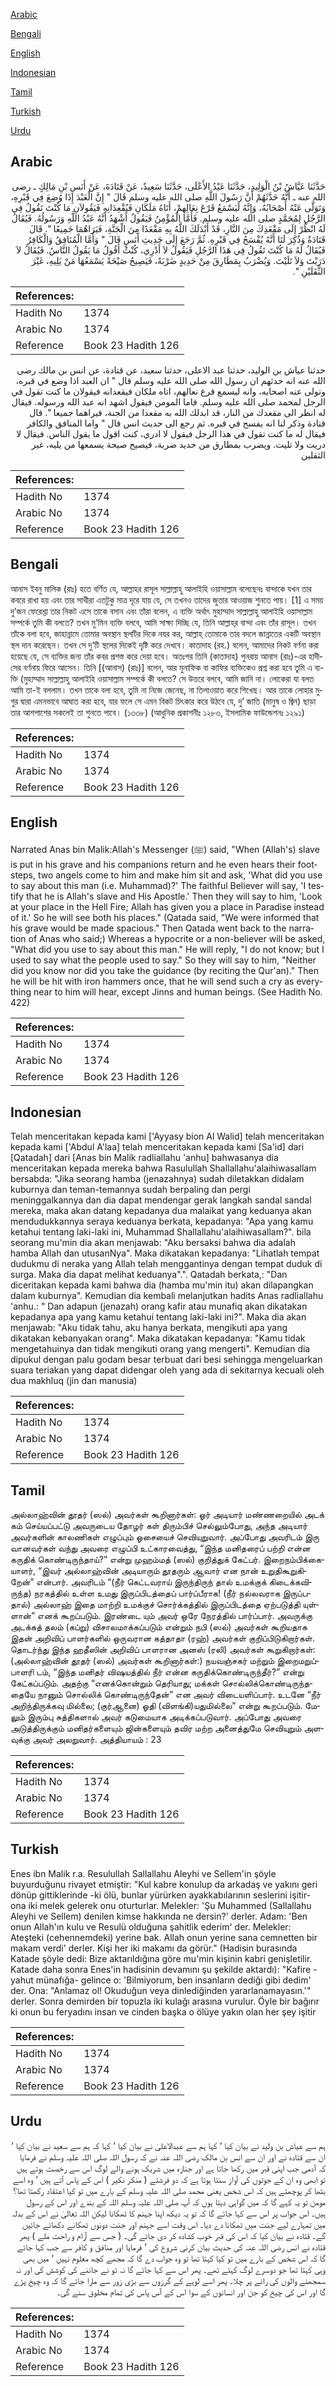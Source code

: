 [Arabic](#arabic)

[Bengali](#bengali)

[English](#english)

[Indonesian](#indonesian)

[Tamil](#tamil)

[Turkish](#turkish)

[Urdu](#urdu)

## Arabic


<div dir="rtl" lang="ar" style={{fontSize:'larger',backgroundColor:'#f8f9fa',padding:20}}>
حَدَّثَنَا عَيَّاشُ بْنُ الْوَلِيدِ، حَدَّثَنَا عَبْدُ الأَعْلَى، حَدَّثَنَا سَعِيدٌ، عَنْ قَتَادَةَ، عَنْ أَنَسِ بْنِ مَالِكٍ ـ رضى الله عنه ـ أَنَّهُ حَدَّثَهُمْ أَنَّ رَسُولَ اللَّهِ صلى الله عليه وسلم قَالَ ‏"‏ إِنَّ الْعَبْدَ إِذَا وُضِعَ فِي قَبْرِهِ، وَتَوَلَّى عَنْهُ أَصْحَابُهُ، وَإِنَّهُ لَيَسْمَعُ قَرْعَ نِعَالِهِمْ، أَتَاهُ مَلَكَانِ فَيُقْعِدَانِهِ فَيَقُولاَنِ مَا كُنْتَ تَقُولُ فِي الرَّجُلِ لِمُحَمَّدٍ صلى الله عليه وسلم‏.‏ فَأَمَّا الْمُؤْمِنُ فَيَقُولُ أَشْهَدُ أَنَّهُ عَبْدُ اللَّهِ وَرَسُولُهُ‏.‏ فَيُقَالُ لَهُ انْظُرْ إِلَى مَقْعَدِكَ مِنَ النَّارِ، قَدْ أَبْدَلَكَ اللَّهُ بِهِ مَقْعَدًا مِنَ الْجَنَّةِ، فَيَرَاهُمَا جَمِيعًا ‏"‏‏.‏ قَالَ قَتَادَةُ وَذُكِرَ لَنَا أَنَّهُ يُفْسَحُ فِي قَبْرِهِ‏.‏ ثُمَّ رَجَعَ إِلَى حَدِيثِ أَنَسٍ قَالَ ‏"‏ وَأَمَّا الْمُنَافِقُ وَالْكَافِرُ فَيُقَالُ لَهُ مَا كُنْتَ تَقُولُ فِي هَذَا الرَّجُلِ فَيَقُولُ لاَ أَدْرِي، كُنْتُ أَقُولُ مَا يَقُولُ النَّاسُ‏.‏ فَيُقَالُ لاَ دَرَيْتَ وَلاَ تَلَيْتَ‏.‏ وَيُضْرَبُ بِمَطَارِقَ مِنْ حَدِيدٍ ضَرْبَةً، فَيَصِيحُ صَيْحَةً يَسْمَعُهَا مَنْ يَلِيهِ، غَيْرَ الثَّقَلَيْنِ ‏"‏‏.‏
</div>
<div style={{backgroundColor:'#f8f9fa',padding:20, marginBottom: 10}}><table> <thead> <tr> <th>References:</th> <th></th> </tr> </thead> <tbody><tr><td>Hadith No</td><td>1374</td></tr><tr><td>Arabic No</td><td>1374</td></tr><tr><td>Reference</td><td>Book 23 Hadith 126</td></tr></tbody></table></div>


<div dir="rtl" lang="ar" style={{fontSize:'larger',backgroundColor:'#f8f9fa',padding:20}}>
حدثنا عياش بن الوليد، حدثنا عبد الاعلى، حدثنا سعيد، عن قتادة، عن انس بن مالك رضى الله عنه انه حدثهم ان رسول الله صلى الله عليه وسلم قال " ان العبد اذا وضع في قبره، وتولى عنه اصحابه، وانه ليسمع قرع نعالهم، اتاه ملكان فيقعدانه فيقولان ما كنت تقول في الرجل لمحمد صلى الله عليه وسلم. فاما المومن فيقول اشهد انه عبد الله ورسوله. فيقال له انظر الى مقعدك من النار، قد ابدلك الله به مقعدا من الجنة، فيراهما جميعا ". قال قتادة وذكر لنا انه يفسح في قبره. ثم رجع الى حديث انس قال " واما المنافق والكافر فيقال له ما كنت تقول في هذا الرجل فيقول لا ادري، كنت اقول ما يقول الناس. فيقال لا دريت ولا تليت. ويضرب بمطارق من حديد ضربة، فيصيح صيحة يسمعها من يليه، غير الثقلين
</div>
<div style={{backgroundColor:'#f8f9fa',padding:20, marginBottom: 10}}><table> <thead> <tr> <th>References:</th> <th></th> </tr> </thead> <tbody><tr><td>Hadith No</td><td>1374</td></tr><tr><td>Arabic No</td><td>1374</td></tr><tr><td>Reference</td><td>Book 23 Hadith 126</td></tr></tbody></table></div>

## Bengali


<div dir="ltr" lang="bn" style={{fontSize:'larger',backgroundColor:'#f8f9fa',padding:20}}>
আনাস ইবনু মালিক (রাঃ) হতে বর্ণিত যে, আল্লাহর রাসূল সাল্লাল্লাহু আলাইহি ওয়াসাল্লাম বলেছেনঃ বান্দাকে যখন তার কবরে রাখা হয় এবং তার সাথীরা এতটুকু মাত্র দূরে যায় যে, সে তখনও তাদের জুতার আওয়াজ শুনতে পায়। [1] এ সময় দু’জন ফেরেশ্তা তার নিকট এসে তাকে বসান এবং তাঁরা বলেন, এ ব্যক্তি অর্থাৎ মুহাম্মাদ সাল্লাল্লাহু আলাইহি ওয়াসাল্লাম সম্পর্কে তুমি কী বলতে? তখন মু’মিন ব্যক্তি বলবে, আমি সাক্ষ্য দিচ্ছি যে, তিনি আল্লাহ্‌র বান্দা এবং তাঁর রাসূল। তখন তাঁকে বলা হবে, জাহান্নামে তোমার অবস্থান স্থলটির দিকে নযর কর, আল্লাহ্ তোমাকে তার বদলে জান্নাতের একটি অবস্থান স্থল দান করেছেন। তখন সে দু’টি স্থলের দিকেই দৃষ্টি করে দেখবে। কাতাদাহ (রহ.) বলেন, আমাদের নিকট বর্ণনা করা হয়েছে যে, সে ব্যক্তির জন্য তাঁর কবর প্রশস্ত করে দেয়া হবে। অতঃপর তিনি (কাতাদাহ) পুনরায় আনাস (রাঃ)-এর হাদীসের বর্ণনায় ফিরে আসেন। তিনি [(আনাস) (রাঃ)] বলেন, আর মুনাফিক বা কাফির ব্যক্তিকেও প্রশ্ন করা হবে তুমি এ ব্যক্তি (মুহাম্মাদ সাল্লাল্লাহু আলাইহি ওয়াসাল্লাম সম্পর্কে কী বলতে? সে উত্তরে বলবে, আমি জানি না। লোকেরা যা বলত আমি তা-ই বললাম। তখন তাকে বলা হবে, তুমি না নিজে জেনেছ, না তিলাওয়াত করে শিখেছ। আর তাকে লোহার মুগুর দ্বারা এমনভাবে আঘাত করা হবে, যার ফলে সে এমন বিকট চিৎকার করে উঠবে যে, দু’ জাতি (মানুষ ও জ্বিন) ছাড়া তার আশপাশের সকলেই তা শুনতে পাবে। (১৩৩৮) (আধুনিক প্রকাশনীঃ ১২৮৩, ইসলামিক ফাউন্ডেশনঃ ১২৯১)
</div>
<div style={{backgroundColor:'#f8f9fa',padding:20, marginBottom: 10}}><table> <thead> <tr> <th>References:</th> <th></th> </tr> </thead> <tbody><tr><td>Hadith No</td><td>1374</td></tr><tr><td>Arabic No</td><td>1374</td></tr><tr><td>Reference</td><td>Book 23 Hadith 126</td></tr></tbody></table></div>

## English


<div dir="ltr" lang="en" style={{fontSize:'larger',backgroundColor:'#f8f9fa',padding:20}}>
Narrated Anas bin Malik:Allah's Messenger (ﷺ) said, "When (Allah's) slave is put in his grave and his companions return and he even hears their footsteps, two angels come to him and make him sit and ask, 'What did you use to say about this man (i.e. Muhammad)?' The faithful Believer will say, 'I testify that he is Allah's slave and His Apostle.' Then they will say to him, 'Look at your place in the Hell Fire; Allah has given you a place in Paradise instead of it.' So he will see both his places." (Qatada said, "We were informed that his grave would be made spacious." Then Qatada went back to the narration of Anas who said;) Whereas a hypocrite or a non-believer will be asked, "What did you use to say about this man." He will reply, "I do not know; but I used to say what the people used to say." So they will say to him, "Neither did you know nor did you take the guidance (by reciting the Qur'an)." Then he will be hit with iron hammers once, that he will send such a cry as everything near to him will hear, except Jinns and human beings. (See Hadith No. 422)
</div>
<div style={{backgroundColor:'#f8f9fa',padding:20, marginBottom: 10}}><table> <thead> <tr> <th>References:</th> <th></th> </tr> </thead> <tbody><tr><td>Hadith No</td><td>1374</td></tr><tr><td>Arabic No</td><td>1374</td></tr><tr><td>Reference</td><td>Book 23 Hadith 126</td></tr></tbody></table></div>

## Indonesian


<div dir="ltr" lang="id" style={{fontSize:'larger',backgroundColor:'#f8f9fa',padding:20}}>
Telah menceritakan kepada kami ['Ayyasy bion Al Walid] telah menceritakan kepada kami ['Abdul A'laa] telah menceritakan kepada kami [Sa'id] dari [Qatadah] dari [Anas bin Malik radliallahu 'anhu] bahwasanya dia menceritakan kepada mereka bahwa Rasulullah Shallallahu'alaihiwasallam bersabda: "Jika seorang hamba (jenazahnya) sudah diletakkan didalam kuburnya dan teman-temannya sudah berpaling dan pergi meninggalkannya dan dia dapat mendengar gerak langkah sandal sandal mereka, maka akan datang kepadanya dua malaikat yang keduanya akan mendudukkannya seraya keduanya berkata, kepadanya: "Apa yang kamu ketahui tentang laki-laki ini, Muhammad Shallallahu'alaihiwasallam?". bila seorang mu'min dia akan menjawab: "Aku bersaksi bahwa dia adalah hamba Allah dan utusanNya". Maka dikatakan kepadanya: "Lihatlah tempat dudukmu di neraka yang Allah telah menggantinya dengan tempat duduk di surga. Maka dia dapat melihat keduanya".". Qatadah berkata,: "Dan diceritakan kepada kami bahwa dia (hamba mu'min itu) akan dilapangkan dalam kuburnya". Kemudian dia kembali melanjutkan hadits Anas radliallahu 'anhu.: " Dan adapun (jenazah) orang kafir atau munafiq akan dikatakan kepadanya apa yang kamu ketahui tentang laki-laki ini?". Maka dia akan menjawab: "Aku tidak tahu, aku hanya berkata, mengikuti apa yang dikatakan kebanyakan orang". Maka dikatakan kepadanya: "Kamu tidak mengetahuinya dan tidak mengikuti orang yang mengerti". Kemudian dia dipukul dengan palu godam besar terbuat dari besi sehingga mengeluarkan suara teriakan yang dapat didengar oleh yang ada di sekitarnya kecuali oleh dua makhluq (jin dan manusia)
</div>
<div style={{backgroundColor:'#f8f9fa',padding:20, marginBottom: 10}}><table> <thead> <tr> <th>References:</th> <th></th> </tr> </thead> <tbody><tr><td>Hadith No</td><td>1374</td></tr><tr><td>Arabic No</td><td>1374</td></tr><tr><td>Reference</td><td>Book 23 Hadith 126</td></tr></tbody></table></div>

## Tamil


<div dir="ltr" lang="ta" style={{fontSize:'larger',backgroundColor:'#f8f9fa',padding:20}}>
அல்லாஹ்வின் தூதர் (ஸல்) அவர்கள் கூறினார்கள்: ஓர் அடியார் மண்ணறையில் அடக் கம் செய்யப்பட்டு அவருடைய தோழர் கள் திரும்பிச் செல்லும்போது, அந்த அடியார் அவர்களின் காலணிகள் எழுப்பும் ஓசையைச் செவியுறுவார். அப்போது அவரிடம் இரு வானவர்கள் வந்து அவரை எழுப்பி உட்காரவைத்து, “இந்த மனிதரைப் பற்றி என்ன கருதிக் கொண்டிருந்தாய்?” என்று முஹம்மத் (ஸல்) குறித்துக் கேட்பர். இறைநம்பிக்கையாளர், “இவர் அல்லாஹ்வின் அடியாரும் தூதரும் ஆவார் என நான் உறுதிகூறுகிறேன்” என்பார். அவரிடம் “(நீர் கெட்டவராய் இருந்திருந் தால் உமக்குக் கிடைக்கவிருந்த) நரகத்தில் உள்ள உமது இருப்பிடத்தைப் பார்ப்பீராக! (நீர் நல்லவராக இருப்பதால்) அல்லாஹ் இதை மாற்றி உமக்குச் சொர்க்கத்தில் இருப்பிடத்தை ஏற்படுத்தி யுள்ளான்” எனக் கூறப்படும். இரண்டை யும் அவர் ஒரே நேரத்தில் பார்ப்பார். அவருக்கு அடக்கத் தலம் (கப்று) விசாலமாக்கப்படும் என்றும் நபி (ஸல்) அவர்கள் கூறியதாக இதன் அறிவிப் பாளர்களில் ஒருவரான கத்தாதா (ரஹ்) அவர்கள் குறிப்பிடுகிறார்கள். தொடர்ந்து இந்த ஹதீஸின் அறிவிப் பாளரான அனஸ் (ரலி) அவர்கள் கூறுகிறார்கள்: (அல்லாஹ்வின் தூதர் (ஸல்) அவர்கள் கூறினார்கள்:) நயவஞ்சகர் மற்றும் இறைமறுப்பாளரி டம், “இந்த மனிதர் விஷயத்தில் நீர் என்ன கருதிக்கொண்டிருந்தீர்?” என்று கேட்கப்படும். அதற்கு “எனக்கொன்றும் தெரியாது; மக்கள் சொல்லிக்கொண்டிருந்ததையே நானும் சொல்லிக் கொண்டிருந்தேன்” என அவர் விடையளிப்பார். உடனே “நீர் அறிந்திருக்கவு மில்லை; (குர்ஆனை) ஓதி (விளங்கி)யதுமில்லை” என்று கூறப்படும். மேலும் இரும்பு சுத்திகளால் அவர் கடுமையாக அடிக்கப்படுவார். அப்போது அவரை அடுத்திருக்கும் மனிதர்களையும் ஜின்களையும் தவிர மற்ற அனைத்துமே செவியுறும் அளவுக்கு அவர் அலறுவார். அத்தியாயம் : 23
</div>
<div style={{backgroundColor:'#f8f9fa',padding:20, marginBottom: 10}}><table> <thead> <tr> <th>References:</th> <th></th> </tr> </thead> <tbody><tr><td>Hadith No</td><td>1374</td></tr><tr><td>Arabic No</td><td>1374</td></tr><tr><td>Reference</td><td>Book 23 Hadith 126</td></tr></tbody></table></div>

## Turkish


<div dir="ltr" lang="tr" style={{fontSize:'larger',backgroundColor:'#f8f9fa',padding:20}}>
Enes ibn Malik r.a. Resulullah Sallallahu Aleyhi ve Sellem'in şöyle buyurduğunu rivayet etmiştir: "Kul kabre konulup da arkadaş ve yakını geri dönüp gittiklerinde -ki ölü, bunlar yürürken ayakkabılarının seslerini işitir- ona iki melek gelerek onu oturturlar. Melekler: 'Şu Muhammed (Sallallahu Aleyhi ve Sellem) denilen kimse hakkında ne dersin?' derler. Adam: 'Ben onun Allah'ın kulu ve Resulü olduğuna şahitlik ederim' der. Melekler: Ateşteki (cehennemdeki) yerine bak. Allah onun yerine sana cemnetten bir makam verdi' derler. Kişi her iki makamı da görür." (Hadisin burasında Katade şöyle dedi: Bize aktarıldığına göre mu'min kişinin kabri genişletilir. Katade daha sonra Enes'in hadisinin devamını şu şekilde aktardı): "Kafire -yahut münafığa- gelince o: 'Bilmiyorum, ben insanların dediği gibi dedim' der. Ona: "Anlamaz ol! Okuduğun veya dinlediğinden yararlanamayasın.'" derler. Sonra demirden bir topuzla iki kulağı arasına vurulur. Öyle bir bağırır ki onun bu feryadını insan ve cinden başka o ölüye yakın olan her şey işitir
</div>
<div style={{backgroundColor:'#f8f9fa',padding:20, marginBottom: 10}}><table> <thead> <tr> <th>References:</th> <th></th> </tr> </thead> <tbody><tr><td>Hadith No</td><td>1374</td></tr><tr><td>Arabic No</td><td>1374</td></tr><tr><td>Reference</td><td>Book 23 Hadith 126</td></tr></tbody></table></div>

## Urdu


<div dir="rtl" lang="ur" style={{fontSize:'larger',backgroundColor:'#f8f9fa',padding:20}}>
ہم سے عیاش بن ولید نے بیان کیا ‘ کہا ہم سے عبدالاعلیٰ نے بیان کیا ‘ کہا کہ ہم سے سعید نے بیان کیا ‘ ان سے قتادہ نے اور ان سے انس بن مالک رضی اللہ عنہ نے کہ رسول اللہ صلی اللہ علیہ وسلم نے فرمایا کہ آدمی جب اپنی قبر میں رکھا جاتا ہے اور جنازہ میں شریک ہونے والے لوگ اس سے رخصت ہوتے ہیں تو ابھی وہ ان کے جوتوں کی آواز سنتا ہوتا ہے کہ دو فرشتے ( منکر نکیر ) اس کے پاس آتے ہیں ‘ وہ اسے بٹھا کر پوچھتے ہیں کہ اس شخص یعنی محمد صلی اللہ علیہ وسلم کے بارے میں تو کیا اعتقاد رکھتا تھا؟ مومن تو یہ کہے گا کہ میں گواہی دیتا ہوں کہ آپ صلی اللہ علیہ وسلم اللہ کے بندے اور اس کے رسول ہیں۔ اس جواب پر اس سے کہا جائے گا کہ تو یہ دیکھ اپنا جہنم کا ٹھکانا لیکن اللہ تعالیٰ نے اس کے بدلہ میں تمہارے لیے جنت میں ٹھکانا دے دیا۔ اس وقت اسے جہنم اور جنت دونوں ٹھکانے دکھائے جائیں گے۔ قتادہ نے بیان کیا کہ اس کی قبر خوب کشادہ کر دی جائے گی۔ ( جس سے آرام و راحت ملے ) پھر قتادہ نے انس رضی اللہ عنہ کی حدیث بیان کرنی شروع کی ‘ فرمایا اور منافق و کافر سے جب کہا جائے گا کہ اس شخص کے بارے میں تو کیا کہتا تھا تو وہ جواب دے گا کہ مجھے کچھ معلوم نہیں ‘ میں بھی وہی کہتا تھا جو دوسرے لوگ کہتے تھے۔ پھر اس سے کہا جائے گا نہ تو نے جاننے کی کوشش کی اور نہ سمجھنے والوں کی رائے پر چلا۔ پھر اسے لوہے کے گرزوں سے بڑی زور سے مارا جائے گا کہ وہ چیخ پڑے گا اور اس کی چیخ کو جن اور انسانوں کے سوا اس کے آس پاس کی تمام مخلوق سنے گی۔
</div>
<div style={{backgroundColor:'#f8f9fa',padding:20, marginBottom: 10}}><table> <thead> <tr> <th>References:</th> <th></th> </tr> </thead> <tbody><tr><td>Hadith No</td><td>1374</td></tr><tr><td>Arabic No</td><td>1374</td></tr><tr><td>Reference</td><td>Book 23 Hadith 126</td></tr></tbody></table></div>
